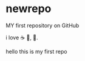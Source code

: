 # newrepo

MY first repository on GitHub

i love :coffee: :pizza:, :dancer:.

hello this is my first repo

